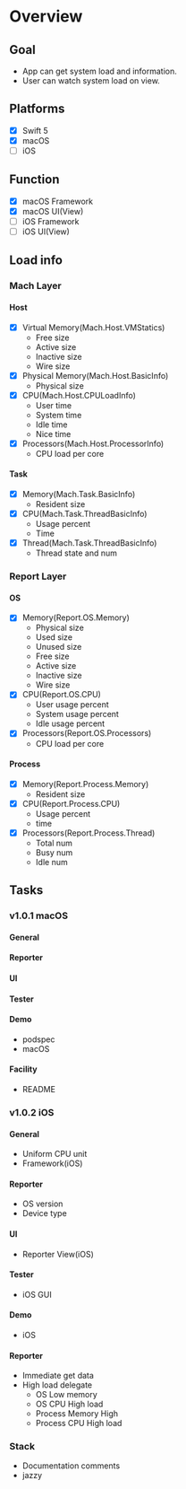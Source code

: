# Overview
## Goal
- App can get system load and information.
- User can watch system load on view.

## Platforms
- [x] Swift 5
- [x] macOS
- [ ] iOS

## Function
- [x] macOS Framework
- [x] macOS UI(View)
- [ ] iOS Framework
- [ ] iOS UI(View)

## Load info
### Mach Layer
#### Host
- [x] Virtual Memory(Mach.Host.VMStatics)
  - Free size
  - Active size
  - Inactive size
  - Wire size
- [x] Physical Memory(Mach.Host.BasicInfo)
  - Physical size
- [x] CPU(Mach.Host.CPULoadInfo)
  - User time
  - System time
  - Idle time
  - Nice time
- [x] Processors(Mach.Host.ProcessorInfo) 
  - CPU load per core
#### Task
- [x] Memory(Mach.Task.BasicInfo)
  - Resident size
- [x] CPU(Mach.Task.ThreadBasicInfo)
  - Usage percent
  - Time
- [x] Thread(Mach.Task.ThreadBasicInfo)
  - Thread state and num

### Report Layer
#### OS
- [x] Memory(Report.OS.Memory)
  - Physical size
  - Used size
  - Unused size
  - Free size
  - Active size
  - Inactive size
  - Wire size
- [x] CPU(Report.OS.CPU)
  - User usage percent
  - System usage percent
  - Idle usage percent
- [x] Processors(Report.OS.Processors)
  - CPU load per core
#### Process
- [x] Memory(Report.Process.Memory)
  - Resident size
- [x] CPU(Report.Process.CPU)
  - Usage percent
  - time
- [x] Processors(Report.Process.Thread)
  - Total num
  - Busy num
  - Idle num

## Tasks
### v1.0.1 macOS
#### General
#### Reporter
#### UI
#### Tester
#### Demo
  - podspec
  - macOS
#### Facility
  - README

### v1.0.2 iOS
#### General
  - Uniform CPU unit
  - Framework(iOS)
#### Reporter
  - OS version
  - Device type
#### UI
  - Reporter View(iOS)
#### Tester
  - iOS GUI
#### Demo
  - iOS
#### Reporter
  - Immediate get data
  - High load delegate
    - OS Low memory
    - OS CPU High load
    - Process Memory High
    - Process CPU High load

### Stack
- Documentation comments
- jazzy
